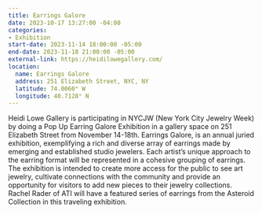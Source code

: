 ```yaml
---
title: Earrings Galore
date: 2023-10-17 13:27:00 -04:00
categories:
- Exhibition
start-date: 2023-11-14 18:00:00 -05:00
end-date: 2023-11-18 21:00:00 -05:00
external-link: https://heidilowegallery.com/
location:
  name: Earrings Galore
  address: 251 Elizabeth Street, NYC, NY
  latitude: 74.0060° W
  longitude: 40.7128° N
---
```


Heidi Lowe Gallery is participating in NYCJW (New York City Jewelry Week) by doing a Pop Up Earring Galore Exhibition in a gallery space on 251 Elizabeth Street from November 14-18th. Earrings Galore, is an annual juried exhibition, exemplifying a rich and diverse array of earrings made by emerging and established studio jewelers. Each artist’s unique approach to the earring format will be represented in a cohesive grouping of earrings. The exhibition is intended to create more access for the public to see art jewelry, cultivate connections with the community and provide an opportunity for visitors to add new pieces to their jewelry collections. Rachel Rader of ATI will have a featured series of earrings from the Asteroid Collection in this traveling exhibition. 